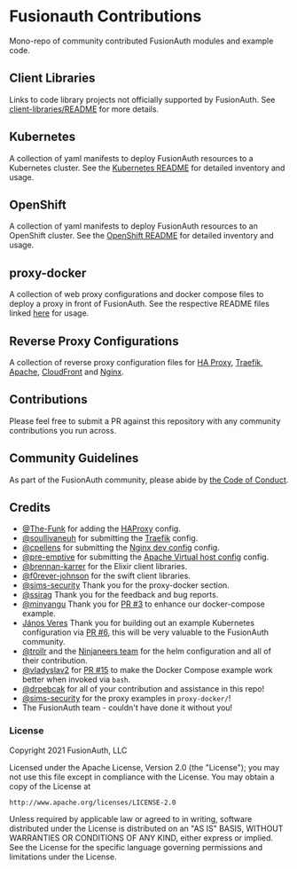 # Fusionauth Contributions
Mono-repo of community contributed FusionAuth modules and example code.

## Client Libraries
Links to code library projects not officially supported by FusionAuth.  See [client-libraries/README][client-libraries] for more details.

## Kubernetes
A collection of yaml manifests to deploy FusionAuth resources to a Kubernetes cluster.  See the [Kubernetes README][kubernetes] for detailed inventory and usage.

## OpenShift
A collection of yaml manifests to deploy FusionAuth resources to an OpenShift cluster.  See the [OpenShift README][openshift] for detailed inventory and usage.

## proxy-docker
A collection of web proxy configurations and docker compose files to deploy a proxy in front of FusionAuth.  See the respective README files linked [here][proxy-docker] for usage.

## Reverse Proxy Configurations
A collection of reverse proxy configuration files for [HA Proxy][ha-proxy], [Traefik][traefik], [Apache][apache], [CloudFront][cloudfront] and [Nginx][nginx].

## Contributions

Please feel free to submit a PR against this repository with any community contributions you run across.

## Community Guidelines

As part of the FusionAuth community, please abide by [the Code of Conduct](https://fusionauth.io/community/forum/topic/1000/code-of-conduct).

## Credits

* [@The-Funk](https://github.com/The-Funk) for adding the [HAProxy](http://www.haproxy.org/) config.
* [@soullivaneuh](https://github.com/soullivaneuh) for submitting the [Traefik](https://containo.us/traefik/) config.
* [@cpellens](https://github.com/cpellens) for submitting the [Nginx dev config](https://www.nginx.com/) config.
* [@pre-emptive](https://github.com/pre-emptive) for submitting the [Apache Virtual host config](https://httpd.apache.org/) config.
* [@brennan-karrer](https://github.com/brennan-karrer) for the Elixir client libraries.
* [@f0rever-johnson](https://github.com/f0rever-johnson) for the swift client libraries.
* [@sims-security](https://github.com/sims-security) Thank you for the proxy-docker section.
* [@ssirag](https://github.com/ssirag) Thank you for the feedback and bug reports.
* [@minyangu](https://github.com/minyangu) Thank you for [PR #3](https://github.com/FusionAuth/fusionauth-containers/pull/3) to enhance our docker-compose example.
* [János Veres](https://github.com/nadilas) Thank you for building out an example Kubernetes configuration via [PR #6](https://github.com/FusionAuth/fusionauth-containers/pull/6), this will be very valuable to the FusionAuth community.
* [@trollr](https://github.com/trollr) and the [Ninjaneers team](https://www.ninjaneers.de/) for the helm configuration and all of their contribution.
* [@vladyslav2](https://github.com/vladyslav2) for [PR #15](https://github.com/FusionAuth/fusionauth-containers/pull/15) to make the Docker Compose example work better when invoked via `bash`.
* [@drpebcak](https://github.com/drpebcak) for all of your contribution and assistance in this repo!
* [@sims-security](https://github.com/sims-security) for the proxy examples in `proxy-docker/`!
* The FusionAuth team - couldn't have done it without you!

### License
Copyright 2021 FusionAuth, LLC

Licensed under the Apache License, Version 2.0 (the "License");
you may not use this file except in compliance with the License.
You may obtain a copy of the License at

    http://www.apache.org/licenses/LICENSE-2.0

Unless required by applicable law or agreed to in writing, software
distributed under the License is distributed on an "AS IS" BASIS,
WITHOUT WARRANTIES OR CONDITIONS OF ANY KIND, either express or implied.
See the License for the specific language governing permissions and
limitations under the License.

[client-libraries]: ./client-libraries/
[kubernetes]:       ./kuberentes/
[openshift]:        ./openshift/
[proxy-docker]:     ./proxy-docker/
[ha-proxy]:         ./reverse-proxy-configurations/ha-proxy
[traefik]:          ./reverse-proxy-configurations/traefik
[apache]:           ./reverse-proxy-configurations/apache
[cloudfront]:       ./reverse-proxy-configurations/cloudfront
[nginx]:            ./reverse-proxy-configurations/nginx
[ha-proxy]:         ./reverse-proxy-configurations/ha-proxy
[license]:          https://fusionauth.io/license
